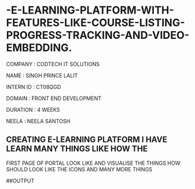 # -E-LEARNING-PLATFORM-WITH-FEATURES-LIKE-COURSE-LISTING-PROGRESS-TRACKING-AND-VIDEO-EMBEDDING.

COMPANY    : CODTECH IT SOLUTIONS

NAME       : SINGH PRINCE LALIT

INTERN ID  : CT08QGD

DOMAIN     : FRONT END DEVELOPMENT

DURATION   : 4 WEEKS

NEELA      : NEELA SANTOSH

## CREATING E-LEARNING PLATFORM I HAVE LEARN MANY THINGS LIKE HOW THE 
FIRST PAGE OF PORTAL LOOK LIKE AND VISUALISE THE THINGS HOW SHOULD 
LOOK LIKE THE ICONS AND MANY MORE THINGS

##OUTPUT

       

